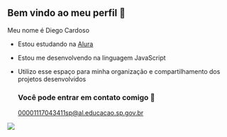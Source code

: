 ## Bem vindo ao meu perfil 🐊

Meu nome é Diego Cardoso

- Estou estudando na [Alura](https://www.alura.com.br)
- Estou me desenvolvendo na linguagem JavaScript
- Utilizo esse espaço para minha organização e compartilhamento dos projetos desenvolvidos

  ### Você pode entrar em contato comigo 📧

  00001117043411sp@al.educacao.sp.gov.br



![](https://media1.tenor.com/m/lPNvyIdrVtAAAAAC/puppyhacker.gif  )  
